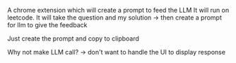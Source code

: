 A chrome extension which will create a prompt to feed the LLM
It will run on leetcode.
It will take the question and my solution -> then create a prompt for llm to give the feedback

Just create the prompt and copy to clipboard


Why not make LLM call? -> don't want to handle the UI to display response

